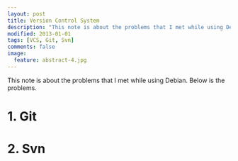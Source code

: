 ```yaml
---
layout: post
title: Version Control System
description: "This note is about the problems that I met while using Debian. Below is the problems."
modified: 2013-01-01
tags: [VCS, Git, Svn]
comments: false
image:
  feature: abstract-4.jpg
---
```


This note is about the problems that I met while using Debian. Below is the problems.

# 1. Git

# 2. Svn

